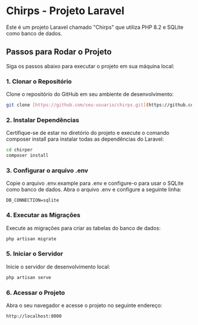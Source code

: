 # Chirps - Projeto Laravel

Este é um projeto Laravel chamado "Chirps" que utiliza PHP 8.2 e SQLite como banco de dados.

## Passos para Rodar o Projeto

Siga os passos abaixo para executar o projeto em sua máquina local:

### 1. Clonar o Repositório

Clone o repositório do GitHub em seu ambiente de desenvolvimento:

```bash
git clone [https://github.com/seu-usuario/chirps.git](https://github.com/DukaSiqueira/chirper.git)
```

### 2. Instalar Dependências

Certifique-se de estar no diretório do projeto e execute o comando composer install para instalar todas as dependências do Laravel:

```bash
cd chirper
composer install
```

### 3. Configurar o arquivo .env

Copie o arquivo .env.example para .env e configure-o para usar o SQLite como banco de dados. Abra o arquivo .env e configure a seguinte linha:

```plaintext
DB_CONNECTION=sqlite
```

### 4. Executar as Migrações

Execute as migrações para criar as tabelas do banco de dados:

```bash
php artisan migrate
```

### 5. Iniciar o Servidor

Inicie o servidor de desenvolvimento local:

```bash
php artisan serve
```

### 6. Acessar o Projeto

Abra o seu navegador e acesse o projeto no seguinte endereço:

```arduino
http://localhost:8000
```
